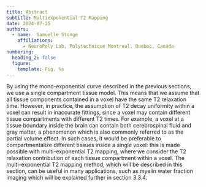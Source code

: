 ```yaml
---
title: Abstract
subtitle: Multiexponential T2 Mapping
date: 2024-07-25
authors:
  - name:  Samuelle Stonge
    affiliations:
      - NeuroPoly Lab, Polytechnique Montreal, Quebec, Canada
numbering:
  heading_2: false
  figure:
    template: Fig. %s
---
```


By using the mono-exponential curve described in the previous sections, we use a single compartment tissue model. This means that we assume that all tissue components contained in a voxel have the same T2 relaxation time. However, in practice, the assumption of T2 decay uniformity within a voxel can result in inaccurate fittings, since a voxel may contain different tissue compartments with different T2 times. For example, a voxel at a tissue boundary inside the brain can contain both cerebrospinal fluid and gray matter, a phenomenon which is also commonly referred to as the partial volume effect. In such cases, it would be preferable to compartmentalize different tissues inside a single voxel: this is made possible with multi-exponential T2 mapping, where we consider the T2 relaxation contribution of each tissue compartment within a voxel. The multi-exponential T2 mapping method, which will be described in this section, can be useful in many applications, such as myelin water fraction imaging which will be explained further in section 3.3.4. 